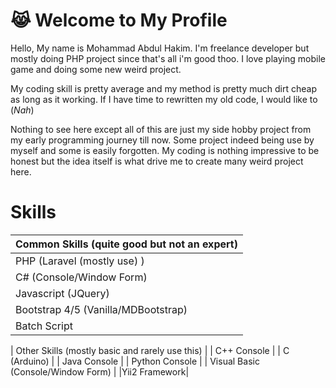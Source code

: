 
# 😹 Welcome to My Profile

Hello, My name is Mohammad Abdul Hakim. I'm freelance developer but mostly doing PHP project since that's all i'm good thoo. I love playing mobile game and doing some new weird project.

My coding skill is pretty average and my method is pretty much dirt cheap as long as it working. If I have time to rewritten my old code, I would like to (*Nah*)

Nothing to see here except all of this are just my side hobby project from my early programming journey till now. Some project indeed being use by myself and some is easily forgotten. My coding is nothing impressive to be honest but the idea itself is what drive me to create many weird project here.
 # Skills


| Common Skills (quite good but not an expert)| 
| -------------|
| PHP (Laravel (mostly use) )      |
| C# (Console/Window Form)      |
| Javascript (JQuery) |
| Bootstrap 4/5 (Vanilla/MDBootstrap) |
| Batch Script |

| Other Skills (mostly basic and rarely use this) |
| C++ Console |
| C (Arduino)  |
| Java Console |
| Python Console |
| Visual Basic (Console/Window Form) |
|Yii2 Framework|
